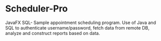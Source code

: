 # Scheduler-Pro
JavaFX SQL- Sample appointment scheduling program.
Use of Java and SQL to authenticate username/password, fetch data from remote DB, analyze and construct reports based on data.
